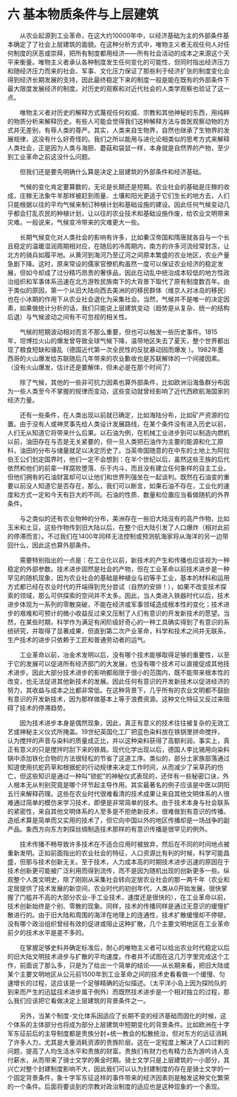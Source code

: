 # 六 基本物质条件与上层建筑

　　从农业起源到工业革命，在这大约10000年中，以经济基础为主的外部条件基本确定了了社会上层建筑的面貌。在这种分析方式中，唯物主义者无视任何人对任何制度的厌恶或崇拜，把所有制度都用经济——所有社会活动的成本之来源这个天平来衡量。唯物主义者承认各种制度发生任何变化的可能性，但同时指出经济压力和随经济压力而来的社会、军事、文化压力保证了那些利于经济扩张的制度变化会得到经济长期发展的支持，因此最终稳定下来的制度一般是能在既有的外部条件下最大限度发展经济的制度。对历史的观察和对近代社会的人类学观察也验证了这一点。

　　唯物主义者对历史的解释方式蔑视任何权威、宗教和其他神秘的东西，用纯粹的物质分析来解释历史。有些人可能会觉得我们这种解释方法与兽医观察动物的方式并无差别，有辱人类的尊严。其实，人类来自生物界，自然也继承了生物界的发展规律，这没有什么好奇怪的。我们之所以能用与进化论相类似的思考方式来解释人类社会，正是因为人类与海胆、蘑菇和袋鼠一样，本身就是自然界的产物，至少到工业革命之前这没什么问题。

　　但我们还是要先明确什么算是决定上层建筑的外部条件和经济基础。

　　气候的变化肯定要算数的，无论是长期还是短期。农业社会的基础是庄稼的收成，庄稼无法象牛羊那样被赶到雨量、土壤和阳光更适于它们生长的地方去，人们只能根据以往的平均气候来制订种植计划和基础设施的建设。因此任何气候变动几乎都会打乱农民的种植计划，让以往的农业技术和基础设施作废，给农业文明带来灾难。一般说来，气候变冷带来的灾难更大一些。

　　长期气候变化对人类社会的影响有许多，比如秦汉帝国和隋唐就各自与一个长且稳定的温暖湿润周期相对应，在随后的冷周期内，南方的许多河流经常封冻，让北方的骑兵如履平地。从黄河到海河乃至辽河之间原本繁盛的农业地区，农业产量急剧下降。这时，原来常设的儒家官僚机构虽然一度可以保证农业经济的稳定发展，但如今却成了过分精巧昂贵的奢侈品，因此在动乱中统治成本较低的地方性政治组织和军事体系迅速在北方游牧民族南下的大背景下取代了原有制度数百年。由于类似的原因，第一个从旧大陆向西去美洲的的移民群体（维京人对冰岛的移民）也在小冰期的作用下从农业社会退化为采集社会。当然，气候并不是唯一的决定因素，如果做统计分析的话，我们只能说上层建筑变动（趋势是从复杂、统一的结构后退）与气候波动之间有不可忽视的相关性。

　　气候的短期波动相对而言不那么重要，但也可以触发一些历史事件。1815年，坦博拉火山的爆发曾导致全球气候下降，温带地区失去了夏天，整个世界都出现了粮食短缺和骚乱（德国近代第一次全民性的反犹暴动因而爆发 ）。1982年墨西哥的火山爆发给苏联随后几年带来的农业歉收也是苏联解体的一个间接因素。（没有火山爆发，估计还是要解体，但未必是在那个时间了）

　　除了气候，其他的一些非可抗力因素也算外部条件，比如欧洲沿海鱼群分布因为一些人类至今不掌握的规律而变动，这些变动就曾经影响了近代西欧航海国家的经济力量。

　　还有一些条件，在人类出现以前就已确定，比如海陆分布，比如矿产资源的位置。由于没有人或神灵事先给人类设计发展路线，在某个条件没有进入历史以前，人们无从知道它将带来什么后果。以石油为例，在机械工业进步到可以制造内燃机以前，油田存在与否是无关紧要的，但一旦人类把石油作为主要的能源和化工原料，油田的分布与储量就足以决定历史了。当英帝国随意的在中东的土地上为阿拉伯王公们划定国界时，他们一定不会想到：在半个世纪以后，虽然这些王族的后代依然和他们的前辈一样腐败堕落、乐于内斗，而且没有建立任何象样的自主工业，但他们拥有的石油财富却可以让他们和世界列强坐在一起谈判。既然在石油变的重要以前没人知道它是否存在，那么，我们可以断言，如果石油不存在，工业化的速度和方式一定和今天有巨大的不同。石油的性质、数量和位置应当看做随机的外界条件。

　　与之类似的还有农业物种的分布，美洲存在一些旧大陆没有的高产作物，比如玉米和土豆，这些作物传到旧大陆以后，在整个旧大陆引发了人口爆炸（相对此前的停滞而言）。不过我们在1400年同样无法控制或预测航海家将从海洋的另一边带回什么，因此这也算外部条件。

　　需要特别指出的一点是：在工业化以前，新技术的产生和传播也应该视为一种稳定的外部参数。技术进步固然是社会的产物，但在工业革命以前技术进步是一种罕见的随机现象，因为农业社会的基础是种植业与初等手工业，基本的材料和运用方式都已经在农业时代的开端得到充分尝试（自然的安排！），如果不改变技术探索的领域，那么可供探索的空间并不太多。因此，当人类进入铁器时代以后，技术进步体现为一系列的零散突破，不能在经济或军事领域造成根本性的变化；技术进步的艰难和可预计的微小收益反过来又压制了人们有意识的开发新技术的愿望。当然，在某些时期，科学作为满足有闲阶级好奇心的一种工具确实得到了有意识的系统研究，并取得了显著成果，但直到第二次产业革命，科学和技术之间并无联系，生产技术的进步只依赖于工匠和普通劳动者的运气。

　　工业革命以前，冶金术发明以后，没有哪个技术能够取得足够的重要性，以至于它的发展可以促进所有经济部门的大发展，也没有哪个技术可以直接促成其他技术进步。因此大部分技术进步的影响都局限于很小的范围内，既不能带来根本性的改变，也无法促进其他新技术的发展。因此任何有意识的开发新技术以促进经济的努力，其收益与成本之比都非常低。在这种背景下，几乎所有的农业文明都不鼓励有意识的开发新技术，因为那样做基本上等于浪费资源。这种文化特征又反过来阻碍了技术的停滞趋势。

　　因为技术进步本身是偶然现象，因此，真正有意义的技术往往被复杂的无效工艺或神秘主义仪式所掩盖。19世纪英国化工厂把蓝色染料放在铁锅里拼命搅拌，认为搅拌的声音与染料的质量成正比，并以这种染料获得了高额利润，事实上，真正有意义的只是搅拌时刮下来的铁屑。现代化学出现以后，德国人李比锡用向染料锅中添加铁化合物的方法很轻松的节省了这道工序。类似的，部分土家族部落通过知道使用抗蛇药草和根据蛇的行动规律来决定工作时间，从而减少了采草药的伤亡，但这些知识是通过一种叫“锁蛇”的神秘仪式表现的，还伴有一些秘密口诀，外人根本无从判别究竟是哪个环节起主导作用。其实最著名的例子应该是中医以阴阳五行来解释药理。这些在农业时代很难看清的技术成果让来自其他文明体系的人很难通过简单的模仿来学习技术，即便是非常简单的技术。由于技术本身与社会联系的紧密性，来自其他文明体系的人至多是不拒绝新技术，很难做到有意识的传播。造纸术算是简单而又实用的技术了，但它向中国以外的地区传播却是一场战争的副产品。象西方向东方刺探丝绸制造技术那样的有意识传播是很罕见的例外。

　　技术传播不畅导致许多技术在不适合应用时被放弃，然后在不同的时间地点被重新发明。正如前面指出的农业社会的特征，人口资源比有利的时候，科学可能昌盛，但那与技术创新无关。至于技术，人力成本高的时期技术进步迅速的原因在于技术创新更可能被广泛利用而得到流传，而不是因为随机出现的创新更多一些。纵观整个人类文明史，除了刚刚从采集社会转向定居农业社会的那一两千年（农业和定居提供了技术发展的新空间，农业时代的初创年代，人类从0开始发展，很快掌握了门槛并不高的大部分农业-手工业技术，速度还是很快的），在工业革命以前，技术创新始终是个别、零散的现象。同样，技术的传播同样是通过无意识的缓慢扩散进行的。由于旧大陆和周围的海洋在地理上的连通性，技术扩散缓慢却不停顿，没有哪个政治组织曾经有效的促进或阻止这种扩散，几个主要文明地区在工业革命前夕的技术水平是差不多的。 

　　在掌握足够史料并确定标准后，耐心的唯物主义者可以给出农业时代稳定以后的旧大陆文明技术进步与扩散的平均速度。作者并不试图在这几万字里完成这个工作，前面说了那么多，只是为了给出一个简单的结论——从长期来看，把旧大陆或某个主要文明地区从公元前1500年到工业革命之间的技术史看看做一个缓慢、匀速增长的过程，这应该是一个足够精确的近似描述。（太平洋小岛上因为探险队的到来而产生的迅猛技术进步属于例外）而既然技术进步是一个相对独立的过程，那么我们应该把它看做决定上层建筑的背景条件之一。 

　　另外，当某个制度-文化体系因适应了长期不变的经济基础而固化的时候，这个体系的主体部分也将成为部分上层建筑中短期变化的背景条件。比如欧洲在十字军东征前后的主导制度都是贵族分封+统一教会的松散统治，但对东方的远征消耗了许多人力，尤其是大量消耗资源的贵族阶层。这在一定程度上解决了人口过剩的问题，提高了人均生活水平和贵族的财富。贵族们有财力也有精力去为游吟诗人支付薪水，从而带来了骑士文学的黄金时期。骑士文学只是上层建筑的一小部分，其兴亡对整个封建制度影响不大，因此我们可以认为封建制度的存在是骑士文学的一个固定背景条件，象十字军东征这样的事件带来的经济因素则是触发这种文化繁荣的一个条件。后面将要谈到的宗教对政治制度的适应也是这种现象的一个表现。 
